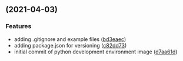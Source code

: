 ##  (2021-04-03)


### Features

* adding .gitignore and example files ([bd3eaec](https://github.com/adrielp/py-dev-image/commit/bd3eaec0a2a3534f37139ba03dd15d5305fd3d51))
* adding package.json for versioning ([c82dd73](https://github.com/adrielp/py-dev-image/commit/c82dd73c061b6d64b7afd14c4d61c291d67b1d11))
* initial commit of python development environment image ([d7aa61d](https://github.com/adrielp/py-dev-image/commit/d7aa61d07045d0509d644dbd1a6744b594f203e5))


